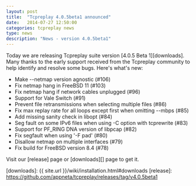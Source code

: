 ```yaml
---
layout: post
title:  "Tcpreplay 4.0.5beta1 announced"
date:   2014-07-27 12:50:00
categories: tcpreplay news
type: news
description: "News - version 4.0.5beta1"
---
```


Today we are releasing Tcpreplay suite version [4.0.5 Beta 1][downloads]. Many thanks to
the early support received from the Tcpreplay community to help identify and
resolve some bugs. Here's what's new:

- Make --netmap version agnostic (#106)
- Fix netmap hang in FreeBSD 11 (#103)
- Fix netmap hang if network cables unplugged (#96)
- Support for Vale Switch (#91)
- Prevent file retransmissions when selecting multiple files (#86)
- Fix max replay rate for all loops except first when omitting --mbps (#85)
- Add missing sanity check in libopt (#84)
- Seg fault on some IPv6 files when using -C option with tcprewrite (#83)
- Support for PF_RING DNA version of libpcap (#82)
- Fix segfault when using '-F pad' (#80)
- Disallow netmap on multiple interfaces (#79)
- Fix build for FreeBSD version 8.4 (#78)
    
Visit our [release] page or [downloads][] page to get it.

[downloads]:      {{ site.url }}/wiki/installation.html#downloads
[release]:        https://github.com/appneta/tcpreplay/releases/tag/v4.0.5beta1
